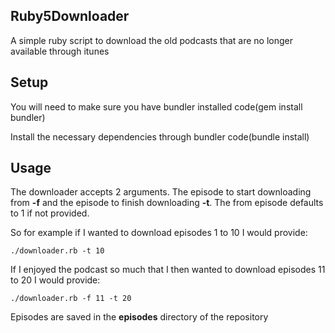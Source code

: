 ## Ruby5Downloader ##

A simple ruby script to download the old podcasts that are no longer available through itunes

## Setup ##

You will need to make sure you have bundler installed
code(gem install bundler)

Install the necessary dependencies through bundler
code(bundle install)

## Usage ##

The downloader accepts 2 arguments. The episode to start downloading from **-f** and the
episode to finish downloading **-t**. The from episode defaults to 1 if not provided.

So for example if I wanted to download episodes 1 to 10 I would provide:

    ./downloader.rb -t 10

If I enjoyed the podcast so much that I then wanted to download episodes 11 to 20 I would
provide:

    ./downloader.rb -f 11 -t 20

Episodes are saved in the **episodes** directory of the repository
